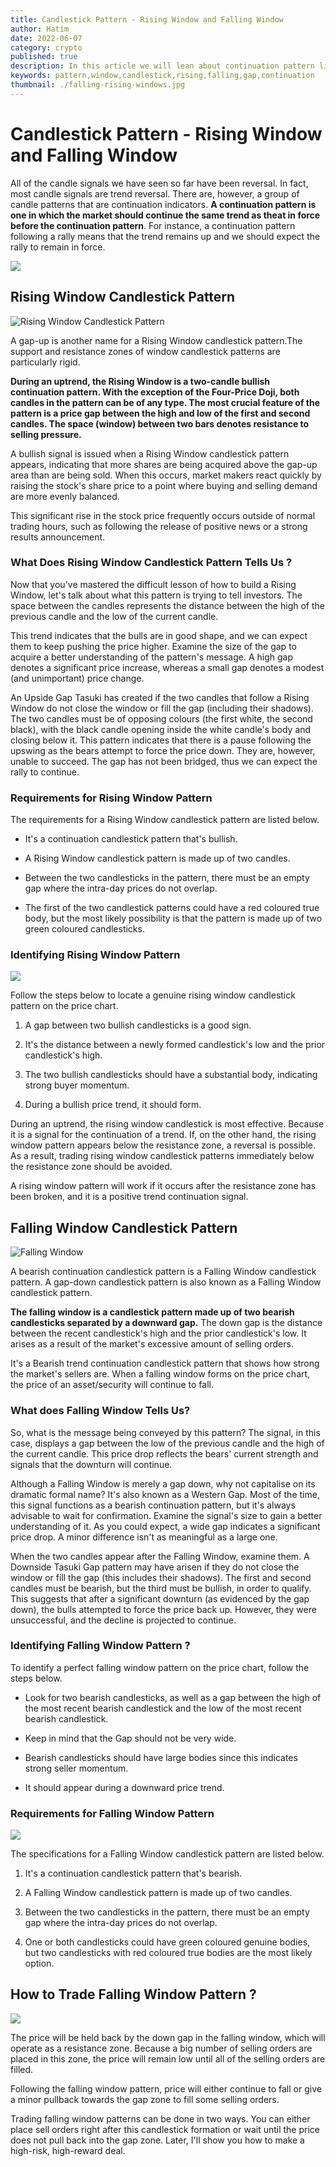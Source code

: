 ```yaml
---
title: Candlestick Pattern - Rising Window and Falling Window
author: Hatim
date: 2022-06-07
category: crypto
published: true
description: In this article we will lean about continuation pattern like Rising Window and Falling Window
keywords: pattern,window,candlestick,rising,falling,gap,continuation
thumbnail: ./falling-rising-windows.jpg
---
```


# Candlestick Pattern - Rising Window and Falling Window

All of the candle signals we have seen so far have been reversal. In fact, most candle signals are trend reversal. There are, however, a group of candle patterns that are continuation indicators. **A continuation pattern is one in which the market should continue the same trend as theat in force before the continuation pattern**. For instance, a continuation pattern following a rally means that the trend remains up and we should expect the rally to remain in force.

![](./maxresdefault.jpg)

## Rising Window Candlestick Pattern

![Rising Window Candlestick Pattern](./EXAMPLE-1.jpg)

A gap-up is another name for a Rising Window candlestick pattern.The support and resistance zones of window candlestick patterns are particularly rigid.

**During an uptrend, the Rising Window is a two-candle bullish continuation pattern. With the exception of the Four-Price Doji, both candles in the pattern can be of any type. The most crucial feature of the pattern is a price gap between the high and low of the first and second candles. The space (window) between two bars denotes resistance to selling pressure.**

A bullish signal is issued when a Rising Window candlestick pattern appears, indicating that more shares are being acquired above the gap-up area than are being sold.
When this occurs, market makers react quickly by raising the stock's share price to a point where buying and selling demand are more evenly balanced.

This significant rise in the stock price frequently occurs outside of normal trading hours, such as following the release of positive news or a strong results announcement.

### What Does Rising Window Candlestick Pattern Tells Us ?

Now that you've mastered the difficult lesson of how to build a Rising Window, let's talk about what this pattern is trying to tell investors. The space between the candles represents the distance between the high of the previous candle and the low of the current candle.

This trend indicates that the bulls are in good shape, and we can expect them to keep pushing the price higher. Examine the size of the gap to acquire a better understanding of the pattern's message. A high gap denotes a significant price increase, whereas a small gap denotes a modest (and unimportant) price change.

An Upside Gap Tasuki has created if the two candles that follow a Rising Window do not close the window or fill the gap (including their shadows). The two candles must be of opposing colours (the first white, the second black), with the black candle opening inside the white candle's body and closing below it. This pattern indicates that there is a pause following the upswing as the bears attempt to force the price down. They are, however, unable to succeed. The gap has not been bridged, thus we can expect the rally to continue.

### Requirements for Rising Window Pattern

The requirements for a Rising Window candlestick pattern are listed below.

- It's a continuation candlestick pattern that's bullish.

- A Rising Window candlestick pattern is made up of two candles.

- Between the two candlesticks in the pattern, there must be an empty gap where the intra-day prices do not overlap.

- The first of the two candlestick patterns could have a red coloured true body, but the most likely possibility is that the pattern is made up of two green coloured candlesticks.

### Identifying Rising Window Pattern

![](./rising_window_high_prob_case.png)

Follow the steps below to locate a genuine rising window candlestick pattern on the price chart.

1. A gap between two bullish candlesticks is a good sign.

2. It's the distance between a newly formed candlestick's low and the prior candlestick's high.

3. The two bullish candlesticks should have a substantial body, indicating strong buyer momentum.

4. During a bullish price trend, it should form.

During an uptrend, the rising window candlestick is most effective. Because it is a signal for the continuation of a trend. If, on the other hand, the rising window pattern appears below the resistance zone, a reversal is possible. As a result, trading rising window candlestick patterns immediately below the resistance zone should be avoided.

A rising window pattern will work if it occurs after the resistance zone has been broken, and it is a positive trend continuation signal.

## Falling Window Candlestick Pattern

![Falling Window](./falling-rising-windows.jpg)

A bearish continuation candlestick pattern is a Falling Window candlestick pattern.
A gap-down candlestick pattern is also known as a Falling Window candlestick pattern.

**The falling window is a candlestick pattern made up of two bearish candlesticks separated by a downward gap.** The down gap is the distance between the recent candlestick's high and the prior candlestick's low. It arises as a result of the market's excessive amount of selling orders.

It's a Bearish trend continuation candlestick pattern that shows how strong the market's sellers are. When a falling window forms on the price chart, the price of an asset/security will continue to fall.

### What does Falling Window Tells Us?

So, what is the message being conveyed by this pattern?
The signal, in this case, displays a gap between the low of the previous candle and the high of the current candle. This price drop reflects the bears' current strength and signals that the downturn will continue.

Although a Falling Window is merely a gap down, why not capitalise on its dramatic formal name? It's also known as a Western Gap. Most of the time, this signal functions as a bearish continuation pattern, but it's always advisable to wait for confirmation. Examine the signal's size to gain a better understanding of it. As you could expect, a wide gap indicates a significant price drop. A minor difference isn't as meaningful as a large one.

When the two candles appear after the Falling Window, examine them. A Downside Tasuki Gap pattern may have arisen if they do not close the window or fill the gap (this includes their shadows). The first and second candles must be bearish, but the third must be bullish, in order to qualify. This suggests that after a significant downturn (as evidenced by the gap down), the bulls attempted to force the price back up. However, they were unsuccessful, and the decline is projected to continue.

### Identifying Falling Window Pattern ?

To identify a perfect falling window pattern on the price chart, follow the steps below.

- Look for two bearish candlesticks, as well as a gap between the high of the most recent bearish candlestick and the low of the most recent bearish candlestick.
- Keep in mind that the Gap should not be very wide.

- Bearish candlesticks should have large bodies since this indicates strong seller momentum.

- It should appear during a downward price trend.

### Requirements for Falling Window Pattern

![](./Falling-3-details-768x415.png)

The specifications for a Falling Window candlestick pattern are listed below.

1. It's a continuation candlestick pattern that's bearish.

2. A Falling Window candlestick pattern is made up of two candles.

3. Between the two candlesticks in the pattern, there must be an empty gap where the intra-day prices do not overlap.

4. One or both candlesticks could have green coloured genuine bodies, but two candlesticks with red coloured true bodies are the most likely option.

## How to Trade Falling Window Pattern ?

![](./WindowInADowntrendChartExample-copy.jpg)

The price will be held back by the down gap in the falling window, which will operate as a resistance zone. Because a big number of selling orders are placed in this zone, the price will remain low until all of the selling orders are filled.

Following the falling window pattern, price will either continue to fall or give a minor pullback towards the gap zone to fill some selling orders.

Trading falling window patterns can be done in two ways. You can either place sell orders right after this candlestick formation or wait until the price does not pull back into the gap zone. Later, I'll show you how to make a high-risk, high-reward deal.
